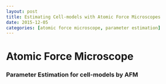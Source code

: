 ```yaml
---
layout: post
title: Estimating Cell-models with Atomic Force Microscopes
date: 2015-12-05
categories: [atomic force microscope, parameter estimation]
---
```

# Atomic Force Microscope #
### Parameter Estimation for cell-models by AFM ###
